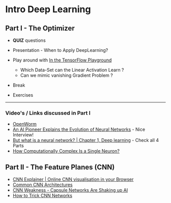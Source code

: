 # Intro Deep Learning

## Part I - The Optimizer

* **QUIZ** questions
* Presentation - When to Apply DeepLearning?
* Play around with [In the TensorFlow Playground](https://playground.tensorflow.org/)
	- Which Data-Set can the Linear Activation Learn ?
	- Can we mimic vanishing Gradient Problem ?

* Break
* Exercises

---

### Video's / Links discussed in Part I

* [OpenWorm](https://openworm.org/)
* [An AI Pioneer Explains the Evolution of Neural Networks](https://youtu.be/UTfQwTuri8Y) - Nice Interview!
* [But what is a neural network? | Chapter 1, Deep learning](https://www.youtube.com/watch?v=aircAruvnKk) - Check all 4 Parts
* [How Computationally Complex Is a Single Neuron?](https://www.quantamagazine.org/how-computationally-complex-is-a-single-neuron-20210902/)

## Part II - The Feature Planes (CNN)

* [CNN Explainer | Online CNN visualisation in your Browser](https://poloclub.github.io/cnn-explainer/)
* [Common CNN Architectures](https://www.jeremyjordan.me/convnet-architectures/)
* [CNN Weakness - Capsule Networks Are Shaking up AI](https://hackernoon.com/capsule-networks-are-shaking-up-ai-heres-how-to-use-them-c233a0971952)
* [How to Trick CNN Networks](https://medium.com/@ageitgey/machine-learning-is-fun-part-8-how-to-intentionally-trick-neural-networks-b55da32b7196)

